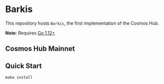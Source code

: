 # Barkis

This repository hosts `Barkis`, the first implementation of the Cosmos Hub.

**Note**: Requires [Go 1.12+](https://golang.org/dl/)

## Cosmos Hub Mainnet

## Quick Start

```
make install
```

